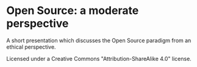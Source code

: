 # Open Source: a moderate perspective

A short presentation which discusses the Open Source paradigm from an ethical perspective.

Licensed under a Creative Commons "Attribution-ShareAlike 4.0" license.
